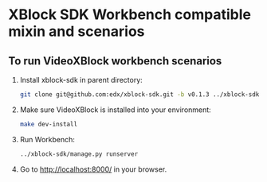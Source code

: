 # XBlock SDK Workbench compatible mixin and scenarios

## To run VideoXBlock workbench scenarios

1. Install xblock-sdk in parent directory:

   ```bash
   git clone git@github.com:edx/xblock-sdk.git -b v0.1.3 ../xblock-sdk
   ```

2. Make sure VideoXBlock is installed into your environment:

   ```bash
   make dev-install
   ```

3. Run Workbench:

   ```bash
   ../xblock-sdk/manage.py runserver
   ```

4. Go to <http://localhost:8000/> in your browser.
